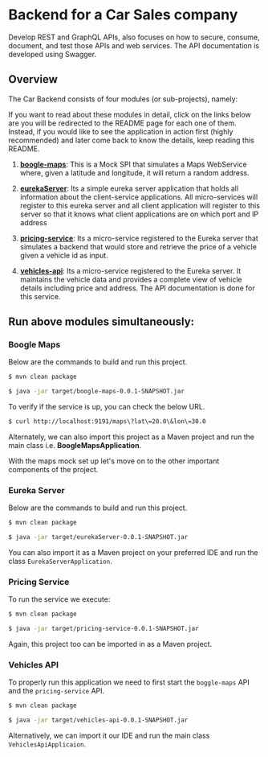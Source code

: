 # Backend for a Car Sales company

Develop REST and GraphQL APIs, also focuses on how to secure, consume, document, and test those APIs and web services. The API documentation is developed using Swagger.

## Overview

The Car Backend consists of four modules (or sub-projects), namely:

If you want to read about these modules in detail, click on the links below are you will be redirected to the README page for each one of them. Instead, if you would like to see the application in action first (highly recommended) and later come back to know the details, keep reading this README.

1. __[boogle-maps](https://kratipaw.github.io/car_website_backend/boogle-maps/)__: This is a Mock SPI that simulates a Maps    WebService where, given a latitude and longitude, it  will return a random address.

2. __[eurekaServer](https://kratipaw.github.io/car_website_backend/eurekaServer/)__: Its a simple eureka server application that holds all information about the client-service applications. All micro-services will register to this eureka server and all client application will register to this server so that it knows what client applications are on which port and IP address

3. __[pricing-service](https://kratipaw.github.io/car_website_backend/pricing-service/)__: Its a micro-service registered to the Eureka server that simulates a backend that would store and retrieve the price of a vehicle given a vehicle id as input.

4. __[vehicles-api](https://kratipaw.github.io/car_website_backend/vehicles-api/)__: Its a micro-service registered to the Eureka server. It maintains the vehicle data and provides a complete view of vehicle details including price and address. The API documentation is done for this service.

 
## Run above modules simultaneously:

### Boogle Maps
Below are the commands to build and run this project.

```bash
$ mvn clean package

$ java -jar target/boogle-maps-0.0.1-SNAPSHOT.jar
```

To verify if the service is up, you can check the below URL.
```bash
$ curl http://localhost:9191/maps\?lat\=20.0\&lon\=30.0
```

Alternately, we can also import this project as a Maven project and run the main class i.e. __BoogleMapsApplication__.

With the maps mock set up let's move on to the other important components of the project.

### Eureka Server

Below are the commands to build and run this project.

```bash
$ mvn clean package

$ java -jar target/eurekaServer-0.0.1-SNAPSHOT.jar
```

You can also import it as a Maven project on your preferred IDE and run the class `EurekaServerApplication`.

### Pricing Service
To run the service we execute:

```bash
$ mvn clean package

$ java -jar target/pricing-service-0.0.1-SNAPSHOT.jar
```

Again, this project too can be imported in as a Maven project.

### Vehicles API

To properly run this application we need to first start the `boggle-maps` API and the `pricing-service` API. 

```bash
$ mvn clean package

$ java -jar target/vehicles-api-0.0.1-SNAPSHOT.jar
```

Alternatively, we can import it our IDE and run the main class `VehiclesApiApplicaion`.
